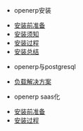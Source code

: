 * openerp安装
 - [安装前准备](node/openerp/ready.md)
 - [安装须知](node/openerp/notice.md)
 - [安装过程](node/openerp/process.md)
 - [安装总结](node/openerp/result.md)
* openerp与postgresql
 - [负载解决方案](node/postgresql/result.md)
* openerp saas化
 - [安装前准备](node/saas/ready.md)
 - [安装过程](node/saas/process.md)